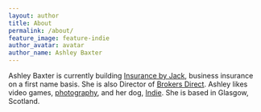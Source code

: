 ```yaml
---
layout: author
title: About
permalink: /about/
feature_image: feature-indie
author_avatar: avatar
author_name: Ashley Baxter
---
```


Ashley Baxter is currently building <a href="http://insurancebyjack.co.uk">Insurance by Jack</a>, business insurance on a first name basis. She is also Director of <a href="https://brokersdirect.co.uk/">Brokers Direct</a>. Ashley likes video games, <a href="http://girlwithacamera.co.uk">photography</a>, and her dog, <a href="https://www.instagram.com/p/7nf5yJLXYt/?taken-by=ashleybaxter">Indie</a>. She is based in Glasgow, Scotland.